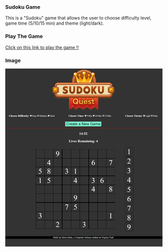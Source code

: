 ### Sudoku Game
This is a "Sudoku" game that allows the user to choose difficulty level, game time (5/10/15 min) and theme (light/dark).

### Play The Game
[Click on this link to play the game !!](https://abrarrhine.tech/SudokuFolder/index.html) 

### Image
<img src="https://github.com/abrarr18/Sudoku/blob/master/sudoku2.PNG" width=500><br>
